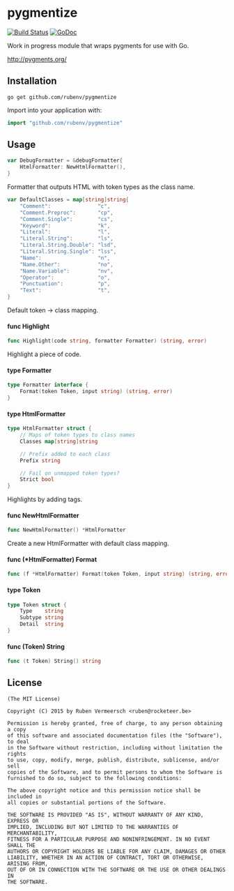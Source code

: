 # pygmentize

[![Build Status](https://travis-ci.org/rubenv/pygmentize.svg?branch=master)](https://travis-ci.org/rubenv/pygmentize) [![GoDoc](https://godoc.org/github.com/rubenv/pygmentize?status.png)](https://godoc.org/github.com/rubenv/pygmentize)

Work in progress module that wraps pygments for use with Go.

http://pygments.org/

## Installation
```
go get github.com/rubenv/pygmentize
```

Import into your application with:

```go
import "github.com/rubenv/pygmentize"
```

## Usage

```go
var DebugFormatter = &debugFormatter{
	HtmlFormatter: NewHtmlFormatter(),
}
```
Formatter that outputs HTML with token types as the class name.

```go
var DefaultClasses = map[string]string{
	"Comment":               "c",
	"Comment.Preproc":       "cp",
	"Comment.Single":        "cs",
	"Keyword":               "k",
	"Literal":               "l",
	"Literal.String":        "ls",
	"Literal.String.Double": "lsd",
	"Literal.String.Single": "lss",
	"Name":                  "n",
	"Name.Other":            "no",
	"Name.Variable":         "nv",
	"Operator":              "o",
	"Punctuation":           "p",
	"Text":                  "t",
}
```
Default token -> class mapping.

#### func  Highlight

```go
func Highlight(code string, formatter Formatter) (string, error)
```
Highlight a piece of code.

#### type Formatter

```go
type Formatter interface {
	Format(token Token, input string) (string, error)
}
```


#### type HtmlFormatter

```go
type HtmlFormatter struct {
	// Maps of token types to class names
	Classes map[string]string

	// Prefix added to each class
	Prefix string

	// Fail on unmapped token types?
	Strict bool
}
```

Highlights by adding <span> tags.

#### func  NewHtmlFormatter

```go
func NewHtmlFormatter() *HtmlFormatter
```
Create a new HtmlFormatter with default class mapping.

#### func (*HtmlFormatter) Format

```go
func (f *HtmlFormatter) Format(token Token, input string) (string, error)
```

#### type Token

```go
type Token struct {
	Type    string
	Subtype string
	Detail  string
}
```


#### func (Token) String

```go
func (t Token) String() string
```

## License

    (The MIT License)

    Copyright (C) 2015 by Ruben Vermeersch <ruben@rocketeer.be>

    Permission is hereby granted, free of charge, to any person obtaining a copy
    of this software and associated documentation files (the "Software"), to deal
    in the Software without restriction, including without limitation the rights
    to use, copy, modify, merge, publish, distribute, sublicense, and/or sell
    copies of the Software, and to permit persons to whom the Software is
    furnished to do so, subject to the following conditions:

    The above copyright notice and this permission notice shall be included in
    all copies or substantial portions of the Software.

    THE SOFTWARE IS PROVIDED "AS IS", WITHOUT WARRANTY OF ANY KIND, EXPRESS OR
    IMPLIED, INCLUDING BUT NOT LIMITED TO THE WARRANTIES OF MERCHANTABILITY,
    FITNESS FOR A PARTICULAR PURPOSE AND NONINFRINGEMENT. IN NO EVENT SHALL THE
    AUTHORS OR COPYRIGHT HOLDERS BE LIABLE FOR ANY CLAIM, DAMAGES OR OTHER
    LIABILITY, WHETHER IN AN ACTION OF CONTRACT, TORT OR OTHERWISE, ARISING FROM,
    OUT OF OR IN CONNECTION WITH THE SOFTWARE OR THE USE OR OTHER DEALINGS IN
    THE SOFTWARE.
